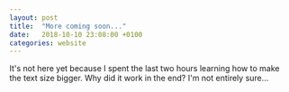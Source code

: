 ```yaml
---
layout: post
title:  "More coming soon..."
date:   2018-10-10 23:08:00 +0100
categories: website
---
```


It's not here yet because I spent the last two hours learning how to make the text size bigger. Why did it work in the end? I'm not entirely sure...
